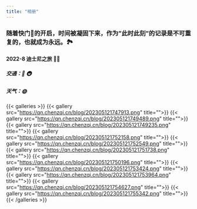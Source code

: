 ```yaml
---
title: "相册"
---
```


### 随着快门📸的开启，时间被凝固下来，作为”此时此刻”的记录是不可重复的，也就成为永远。🏞


#### 2022-8 迪士尼之旅 🎡🎢
##### 交通：🚅 🚇
##### 天气：🌞

{{< galleries >}}
{{< gallery src="https://qn.chenzqi.cn/blog/202305121747913.png" title="">}}
{{< gallery src="https://qn.chenzqi.cn/blog/202305121749489.png" title="">}}
{{< gallery src="https://qn.chenzqi.cn/blog/202305121749235.png" title="">}}
{{< gallery src="https://qn.chenzqi.cn/blog/202305121752158.png" title="">}}
{{< gallery src="https://qn.chenzqi.cn/blog/202305121752549.png" title="">}}
{{< gallery src="https://qn.chenzqi.cn/blog/202305121751738.png" title="">}}
{{< gallery src="https://qn.chenzqi.cn/blog/202305121750196.png" title="">}}
{{< gallery src="https://qn.chenzqi.cn/blog/202305121753424.png" title="">}}
{{< gallery src="https://qn.chenzqi.cn/blog/202305121753964.png" title="">}}
{{< gallery src="https://qn.chenzqi.cn/blog/202305121754627.png" title="">}}
{{< gallery src="https://qn.chenzqi.cn/blog/202305121755342.png" title="">}}
{{< /galleries >}}
